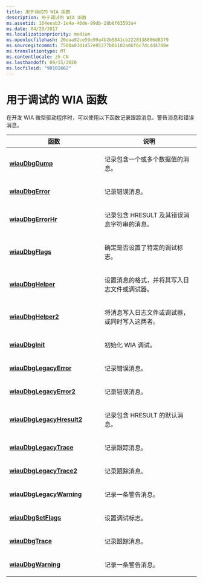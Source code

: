 ```yaml
---
title: 用于调试的 WIA 函数
description: 用于调试的 WIA 函数
ms.assetid: 164eeab3-1e4a-46de-99db-28b8f63593a4
ms.date: 04/20/2017
ms.localizationpriority: medium
ms.openlocfilehash: 26eaa92ce59e99a4b2b5841cb2228138006d8379
ms.sourcegitcommit: 7500a03d1d57e95377b0b182a06f6c7dcdd4748e
ms.translationtype: MT
ms.contentlocale: zh-CN
ms.lasthandoff: 09/15/2020
ms.locfileid: "90101662"
---
```

# <a name="wia-functions-for-debugging"></a>用于调试的 WIA 函数





在开发 WIA 微型驱动程序时，可以使用以下函数记录跟踪消息、警告消息和错误消息。

<table>
<colgroup>
<col width="50%" />
<col width="50%" />
</colgroup>
<thead>
<tr class="header">
<th>函数</th>
<th>说明</th>
</tr>
</thead>
<tbody>
<tr class="odd">
<td><p><a href="/windows-hardware/drivers/ddi/wiautil/nf-wiautil-wiaudbgdump" data-raw-source="[&lt;strong&gt;wiauDbgDump&lt;/strong&gt;](/windows-hardware/drivers/ddi/wiautil/nf-wiautil-wiaudbgdump)"><strong>wiauDbgDump</strong></a></p></td>
<td><p>记录包含一个或多个数据值的消息。</p></td>
</tr>
<tr class="even">
<td><p><a href="/windows-hardware/drivers/ddi/wiautil/nf-wiautil-wiaudbgerror" data-raw-source="[&lt;strong&gt;wiauDbgError&lt;/strong&gt;](/windows-hardware/drivers/ddi/wiautil/nf-wiautil-wiaudbgerror)"><strong>wiauDbgError</strong></a></p></td>
<td><p>记录错误消息。</p></td>
</tr>
<tr class="odd">
<td><p><a href="/windows-hardware/drivers/ddi/wiautil/nf-wiautil-wiaudbgerrorhr" data-raw-source="[&lt;strong&gt;wiauDbgErrorHr&lt;/strong&gt;](/windows-hardware/drivers/ddi/wiautil/nf-wiautil-wiaudbgerrorhr)"><strong>wiauDbgErrorHr</strong></a></p></td>
<td><p>记录包含 HRESULT 及其错误消息字符串的消息。</p></td>
</tr>
<tr class="even">
<td><p><a href="/windows-hardware/drivers/ddi/wiautil/nf-wiautil-wiaudbgflags" data-raw-source="[&lt;strong&gt;wiauDbgFlags&lt;/strong&gt;](/windows-hardware/drivers/ddi/wiautil/nf-wiautil-wiaudbgflags)"><strong>wiauDbgFlags</strong></a></p></td>
<td><p>确定是否设置了特定的调试标志。</p></td>
</tr>
<tr class="odd">
<td><p><a href="/windows-hardware/drivers/ddi/wiautil/nf-wiautil-wiaudbghelper" data-raw-source="[&lt;strong&gt;wiauDbgHelper&lt;/strong&gt;](/windows-hardware/drivers/ddi/wiautil/nf-wiautil-wiaudbghelper)"><strong>wiauDbgHelper</strong></a></p></td>
<td><p>设置消息的格式，并将其写入日志文件或调试器。</p></td>
</tr>
<tr class="even">
<td><p><a href="/windows-hardware/drivers/ddi/wiautil/nf-wiautil-wiaudbghelper2" data-raw-source="[&lt;strong&gt;wiauDbgHelper2&lt;/strong&gt;](/windows-hardware/drivers/ddi/wiautil/nf-wiautil-wiaudbghelper2)"><strong>wiauDbgHelper2</strong></a></p></td>
<td><p>将消息写入日志文件或调试器，或同时写入这两者。</p></td>
</tr>
<tr class="odd">
<td><p><a href="/windows-hardware/drivers/ddi/wiautil/nf-wiautil-wiaudbginit" data-raw-source="[&lt;strong&gt;wiauDbgInit&lt;/strong&gt;](/windows-hardware/drivers/ddi/wiautil/nf-wiautil-wiaudbginit)"><strong>wiauDbgInit</strong></a></p></td>
<td><p>初始化 WIA 调试。</p></td>
</tr>
<tr class="even">
<td><p><a href="/windows-hardware/drivers/ddi/wiautil/nf-wiautil-wiaudbglegacyerror" data-raw-source="[&lt;strong&gt;wiauDbgLegacyError&lt;/strong&gt;](/windows-hardware/drivers/ddi/wiautil/nf-wiautil-wiaudbglegacyerror)"><strong>wiauDbgLegacyError</strong></a></p></td>
<td><p>记录错误消息。</p></td>
</tr>
<tr class="odd">
<td><p><a href="/windows-hardware/drivers/ddi/wiautil/nf-wiautil-wiaudbglegacyerror2" data-raw-source="[&lt;strong&gt;wiauDbgLegacyError2&lt;/strong&gt;](/windows-hardware/drivers/ddi/wiautil/nf-wiautil-wiaudbglegacyerror2)"><strong>wiauDbgLegacyError2</strong></a></p></td>
<td><p>记录错误消息。</p></td>
</tr>
<tr class="even">
<td><p><a href="/windows-hardware/drivers/ddi/wiautil/nf-wiautil-wiaudbglegacyhresult2" data-raw-source="[&lt;strong&gt;wiauDbgLegacyHresult2&lt;/strong&gt;](/windows-hardware/drivers/ddi/wiautil/nf-wiautil-wiaudbglegacyhresult2)"><strong>wiauDbgLegacyHresult2</strong></a></p></td>
<td><p>记录包含 HRESULT 的默认消息。</p></td>
</tr>
<tr class="odd">
<td><p><a href="/windows-hardware/drivers/ddi/wiautil/nf-wiautil-wiaudbglegacytrace" data-raw-source="[&lt;strong&gt;wiauDbgLegacyTrace&lt;/strong&gt;](/windows-hardware/drivers/ddi/wiautil/nf-wiautil-wiaudbglegacytrace)"><strong>wiauDbgLegacyTrace</strong></a></p></td>
<td><p>记录跟踪消息。</p></td>
</tr>
<tr class="even">
<td><p><a href="/windows-hardware/drivers/ddi/wiautil/nf-wiautil-wiaudbglegacytrace2" data-raw-source="[&lt;strong&gt;wiauDbgLegacyTrace2&lt;/strong&gt;](/windows-hardware/drivers/ddi/wiautil/nf-wiautil-wiaudbglegacytrace2)"><strong>wiauDbgLegacyTrace2</strong></a></p></td>
<td><p>记录跟踪消息。</p></td>
</tr>
<tr class="odd">
<td><p><a href="/windows-hardware/drivers/ddi/wiautil/nf-wiautil-wiaudbglegacywarning" data-raw-source="[&lt;strong&gt;wiauDbgLegacyWarning&lt;/strong&gt;](/windows-hardware/drivers/ddi/wiautil/nf-wiautil-wiaudbglegacywarning)"><strong>wiauDbgLegacyWarning</strong></a></p></td>
<td><p>记录一条警告消息。</p></td>
</tr>
<tr class="even">
<td><p><a href="/windows-hardware/drivers/ddi/wiautil/nf-wiautil-wiaudbgsetflags" data-raw-source="[&lt;strong&gt;wiauDbgSetFlags&lt;/strong&gt;](/windows-hardware/drivers/ddi/wiautil/nf-wiautil-wiaudbgsetflags)"><strong>wiauDbgSetFlags</strong></a></p></td>
<td><p>设置调试标志。</p></td>
</tr>
<tr class="odd">
<td><p><a href="/windows-hardware/drivers/ddi/wiautil/nf-wiautil-wiaudbgtrace" data-raw-source="[&lt;strong&gt;wiauDbgTrace&lt;/strong&gt;](/windows-hardware/drivers/ddi/wiautil/nf-wiautil-wiaudbgtrace)"><strong>wiauDbgTrace</strong></a></p></td>
<td><p>记录跟踪消息。</p></td>
</tr>
<tr class="even">
<td><p><a href="/windows-hardware/drivers/ddi/wiautil/nf-wiautil-wiaudbgwarning" data-raw-source="[&lt;strong&gt;wiauDbgWarning&lt;/strong&gt;](/windows-hardware/drivers/ddi/wiautil/nf-wiautil-wiaudbgwarning)"><strong>wiauDbgWarning</strong></a></p></td>
<td><p>记录一条警告消息。</p></td>
</tr>
</tbody>
</table>

 

